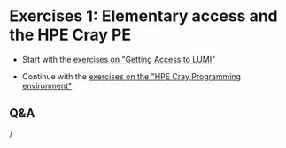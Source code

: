 # Exercises 1: Elementary access and the HPE Cray PE

<!--
Exercises will be made available during the course
-->

-   Start with the [exercises on "Getting Access to LUMI"](E103-Access.md)

-   Continue with the [exercises on the "HPE Cray Programming environment"](E102-CPE.md)

## Q&A

/
